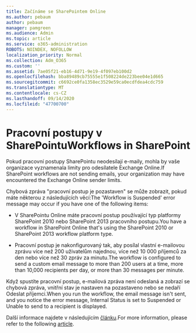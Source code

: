```yaml
---
title: Začínáme se SharePointem Online
ms.author: pebaum
author: pebaum
manager: pamgreen
ms.audience: Admin
ms.topic: article
ms.service: o365-administration
ROBOTS: NOINDEX, NOFOLLOW
localization_priority: Normal
ms.collection: Adm_O365
ms.custom: ''
ms.assetid: 7ae05f21-eb16-4d71-9e19-4f097eb100d2
ms.openlocfilehash: bba89489cb75555e1f508224de223bee04e1d665
ms.sourcegitcommit: c6692ce0fa1358ec3529e59ca0ecdfdea4cdc759
ms.translationtype: MT
ms.contentlocale: cs-CZ
ms.lasthandoff: 09/14/2020
ms.locfileid: "47700700"
---
```

# <a name="workflows-in-sharepoint"></a><span data-ttu-id="49e10-102">Pracovní postupy v SharePointu</span><span class="sxs-lookup"><span data-stu-id="49e10-102">Workflows in SharePoint</span></span>

<span data-ttu-id="49e10-103">Pokud pracovní postupy SharePointu neodesílají e-maily, mohla by vaše organizace vyznamenala limity pro odesílatele Exchange Online.</span><span class="sxs-lookup"><span data-stu-id="49e10-103">If SharePoint workflows are not sending emails, your organization may have encountered the Exchange Online sender limits.</span></span>

<span data-ttu-id="49e10-104">Chybová zpráva "pracovní postup je pozastaven" se může zobrazit, pokud máte některou z následujících věcí:</span><span class="sxs-lookup"><span data-stu-id="49e10-104">The 'Workflow is Suspended' error message may occur if you have one of the following items:</span></span>

- <span data-ttu-id="49e10-105">V SharePointu Online máte pracovní postup používající typ platformy SharePoint 2010 nebo SharePoint 2013 pracovního postupu.</span><span class="sxs-lookup"><span data-stu-id="49e10-105">You have a workflow in SharePoint Online that's using the SharePoint 2010 or SharePoint 2013 workflow platform type.</span></span>

- <span data-ttu-id="49e10-106">Pracovní postup je nakonfigurovaný tak, aby posílal vlastní e-mailovou zprávu více než 200 uživatelům najednou, více než 10 000 příjemců za den nebo více než 30 zpráv za minutu.</span><span class="sxs-lookup"><span data-stu-id="49e10-106">The workflow is configured to send a custom email message to more than 200 users at a time, more than 10,000 recipients per day, or more than 30 messages per minute.</span></span>

<span data-ttu-id="49e10-107">Když spustíte pracovní postup, e-mailová zpráva není odeslaná a zobrazí se chybová zpráva, vnitřní stav je nastaven na pozastaveno nebo se nedaří Odeslat příjemci.</span><span class="sxs-lookup"><span data-stu-id="49e10-107">When you run the workflow, the email message isn't sent, and you notice the error message, Internal Status is set to Suspended or Unable to send to a recipient is displayed.</span></span>

<span data-ttu-id="49e10-108">Další informace najdete v následujícím [článku](https://docs.microsoft.com/sharepoint/support/workflows/configured-workflow-fails-running).</span><span class="sxs-lookup"><span data-stu-id="49e10-108">For more information, please refer to the following [article](https://docs.microsoft.com/sharepoint/support/workflows/configured-workflow-fails-running).</span></span>

